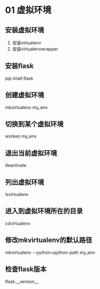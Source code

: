 # 01 虚拟环境

## 安装虚拟环境

1. 安装virtualenv
2. 安装virtualenvwrapper

## 安装flask

pip intall flask

## 创建虚拟环境

mkvirtualenv my\_env

## 切换到某个虚拟环境

worken my\_env

## 退出当前虚拟环境

deactivate

## 列出虚拟环境

lsvirtualenv

## 进入到虚拟环境所在的目录

cdvirtualenv

## 修改mkvirtualenv的默认路径

mkvirtualenv --python=python-path my\_env

## 检查flask版本

flask.\_\_version\_\_

